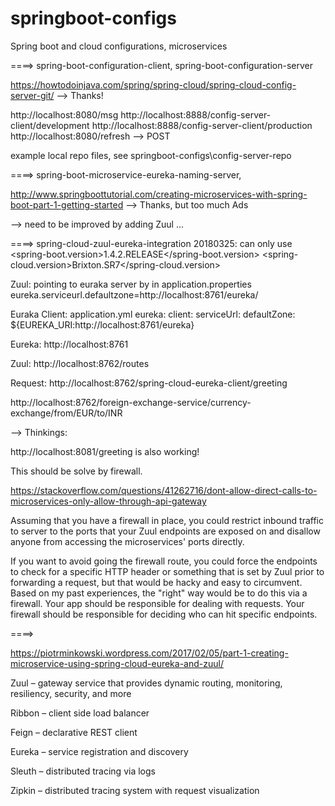 # springboot-configs
Spring boot and cloud configurations, microservices

====> spring-boot-configuration-client, spring-boot-configuration-server

https://howtodoinjava.com/spring/spring-cloud/spring-cloud-config-server-git/ --> Thanks!

http://localhost:8080/msg 
http://localhost:8888/config-server-client/development 
http://localhost:8888/config-server-client/production 
http://localhost:8080/refresh --> POST 

example local repo files, see springboot-configs\config-server-repo


====> spring-boot-microservice-eureka-naming-server,

http://www.springboottutorial.com/creating-microservices-with-spring-boot-part-1-getting-started --> Thanks, but too much Ads

--> need to be improved by adding Zuul ...

====> spring-cloud-zuul-eureka-integration
20180325: can only use 
<spring-boot.version>1.4.2.RELEASE</spring-boot.version>
<spring-cloud.version>Brixton.SR7</spring-cloud.version>

Zuul: pointing to euraka server by in application.properties
eureka.serviceurl.defaultzone=http://localhost:8761/eureka/

Euraka Client: application.yml
eureka:
  client:
    serviceUrl:
      defaultZone: ${EUREKA_URI:http://localhost:8761/eureka}

Eureka: http://localhost:8761 

Zuul: http://localhost:8762/routes

Request: http://localhost:8762/spring-cloud-eureka-client/greeting 

http://localhost:8762/foreign-exchange-service/currency-exchange/from/EUR/to/INR 


--> Thinkings:

http://localhost:8081/greeting is also working!

This should be solve by firewall.

https://stackoverflow.com/questions/41262716/dont-allow-direct-calls-to-microservices-only-allow-through-api-gateway 

Assuming that you have a firewall in place, you could restrict inbound traffic to server to the ports that your Zuul endpoints are exposed on and disallow anyone from accessing the microservices' ports directly.

If you want to avoid going the firewall route, you could force the endpoints to check for a specific HTTP header or something that is set by Zuul prior to forwarding a request, but that would be hacky and easy to circumvent. Based on my past experiences, the "right" way would be to do this via a firewall. Your app should be responsible for dealing with requests. Your firewall should be responsible for deciding who can hit specific endpoints.

====>

https://piotrminkowski.wordpress.com/2017/02/05/part-1-creating-microservice-using-spring-cloud-eureka-and-zuul/ 

Zuul –  gateway service that provides dynamic routing, monitoring, resiliency, security, and more

Ribbon – client side load balancer

Feign – declarative REST client

Eureka – service registration and discovery

Sleuth – distributed tracing via logs

Zipkin – distributed tracing system with request visualization








